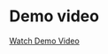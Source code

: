 <h1>Demo video</h1>
<a href="https://github.com/Vivek04-05/screenshots/blob/main/WebsiteBlocker_Demo.mp4">Watch Demo Video</a>


